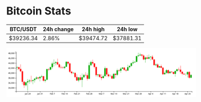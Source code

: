 # Bitcoin Stats

BTC/USDT|24h change|24h high|24h low|
|---|---|---|---|
|$39236.34|2.86%|$39474.72|$37881.31|

<img src="./chart.svg">
